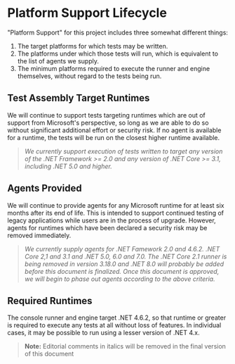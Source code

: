 # Platform Support Lifecycle

"Platform Support" for this project includes three somewhat different things:
1. The target platforms for which tests may be written.
2. The platforms under which those tests will run, which is equivalent to the list of agents we supply.
3. The minimum platforms required to execute the runner and engine themselves, without regard to the tests being run.

## Test Assembly Target Runtimes

We will continue to support tests targeting runtimes which are out of support from Microsoft's perspective, so long
as we are able to do so without significant additional effort or security risk. If no agent is available for a runtime,
the tests will be run on the closest higher runtime available.

> _We currently support execution of tests written to target any version of the .NET Framework >= 2.0 and any version
> of .NET Core >= 3.1, including .NET 5.0 and higher._

## Agents Provided

We will continue to provide agents for any Microsoft runtime for at least six months after its end of life. This is 
intended to support continued testing of legacy applications while users are in the process of upgrade. However, agents
for runtimes which have been declared a security risk may be removed immediately.

> _We currently supply agents for .NET Famework 2.0 and 4.6.2. .NET Core 2,1 and 3.1 and .NET 5.0, 6.0 and 7.0. The .NET
> Core 2.1 runner is being removed in version 3.18.0 and .NET 8.0 will probably be added before this document is finalized.
> Once this document is approved, we will begin to phase out agents according to the above criteria._

## Required Runtimes

The console runner and engine target .NET 4.6.2, so that runtime or greater is required to execute any tests at all
without loss of features. In individual cases, it may be possible to run using a lesser version of .NET 4.x.

> **Note:** Editorial comments in italics will be removed in the final version of this document

